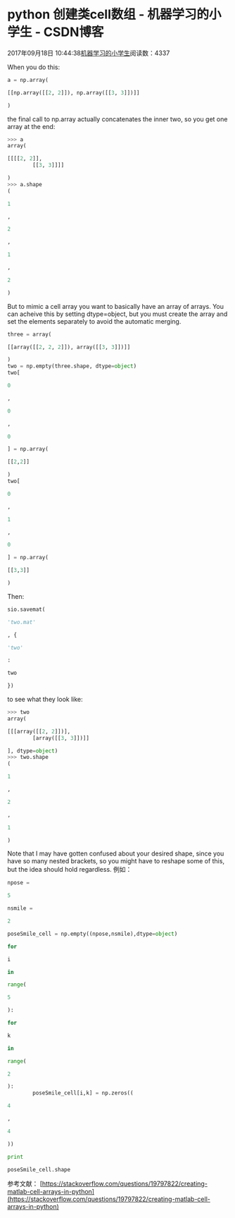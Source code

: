 
# python 创建类cell数组 - 机器学习的小学生 - CSDN博客


2017年09月18日 10:44:38[机器学习的小学生](https://me.csdn.net/xuluhui123)阅读数：4337


When you do this:
```python
a = np.array(
```
```python
[[np.array([[2, 2]]), np.array([[3, 3]])]]
```
```python
)
```
the final call to np.array actually concatenates the inner two, so you get one array at the end:
```python
>>> a
array(
```
```python
[[[[2, 2]],
        [[3, 3]]]]
```
```python
)
>>> a.shape
(
```
```python
1
```
```python
,
```
```python
2
```
```python
,
```
```python
1
```
```python
,
```
```python
2
```
```python
)
```
But to mimic a cell array you want to basically have an array of arrays. You can acheive this by setting dtype=object, but you must create the array and set the elements separately to avoid the automatic merging.
```python
three = array(
```
```python
[[array([[2, 2, 2]]), array([[3, 3]])]]
```
```python
)
two = np.empty(three.shape, dtype=object)
two[
```
```python
0
```
```python
,
```
```python
0
```
```python
,
```
```python
0
```
```python
] = np.array(
```
```python
[[2,2]]
```
```python
)
two[
```
```python
0
```
```python
,
```
```python
1
```
```python
,
```
```python
0
```
```python
] = np.array(
```
```python
[[3,3]]
```
```python
)
```
Then:
```python
sio.savemat(
```
```python
'two.mat'
```
```python
, {
```
```python
'two'
```
```python
:
```
```python
two
```
```python
})
```
to see what they look like:
```python
>>> two
array(
```
```python
[[[array([[2, 2]])],
        [array([[3, 3]])]]
```
```python
], dtype=object)
>>> two.shape
(
```
```python
1
```
```python
,
```
```python
2
```
```python
,
```
```python
1
```
```python
)
```
Note that I may have gotten confused about your desired shape, since you have so many nested brackets, so you might have to reshape some of this, but the idea should hold regardless.
例如：
```python
npose =
```
```python
5
```
```python
nsmile =
```
```python
2
```
```python
poseSmile_cell = np.empty((npose,nsmile),dtype=object)
```
```python
for
```
```python
i
```
```python
in
```
```python
range(
```
```python
5
```
```python
):
```
```python
for
```
```python
k
```
```python
in
```
```python
range(
```
```python
2
```
```python
):
        poseSmile_cell[i,k] = np.zeros((
```
```python
4
```
```python
,
```
```python
4
```
```python
))
```
```python
print
```
```python
poseSmile_cell.shape
```
参考文献：
[https://stackoverflow.com/questions/19797822/creating-matlab-cell-arrays-in-python](https://stackoverflow.com/questions/19797822/creating-matlab-cell-arrays-in-python)

